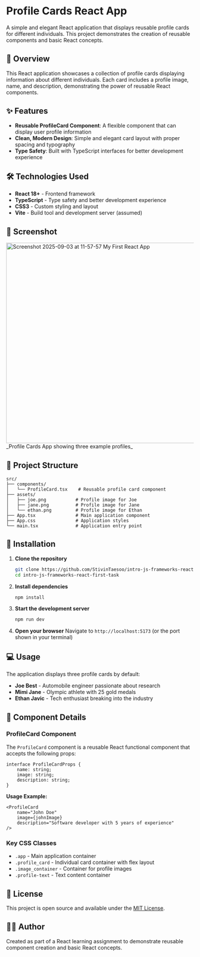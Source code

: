 # Profile Cards React App

A simple and elegant React application that displays reusable profile cards for different individuals. This project demonstrates the creation of reusable components and basic React concepts.

## 🎯 Overview

This React application showcases a collection of profile cards displaying information about different individuals. Each card includes a profile image, name, and description, demonstrating the power of reusable React components.

## ✨ Features

-   **Reusable ProfileCard Component**: A flexible component that can display user profile information
-   **Clean, Modern Design**: Simple and elegant card layout with proper spacing and typography
-   **Type Safety**: Built with TypeScript interfaces for better development experience

## 🛠 Technologies Used

-   **React 18+** - Frontend framework
-   **TypeScript** - Type safety and better development experience
-   **CSS3** - Custom styling and layout
-   **Vite** - Build tool and development server (assumed)

## 📸 Screenshot

<img width="1147" height="538" alt="Screenshot 2025-09-03 at 11-57-57 My First React App" src="https://github.com/user-attachments/assets/c7029d32-6c82-4441-8906-b34448a41789" />
_Profile Cards App showing three example profiles_


## 📁 Project Structure

```
src/
├── components/
│   └── ProfileCard.tsx    # Reusable profile card component
├── assets/
│   ├── joe.png           # Profile image for Joe
│   ├── jane.png          # Profile image for Jane
│   └── ethan.png         # Profile image for Ethan
├── App.tsx               # Main application component
├── App.css               # Application styles
└── main.tsx              # Application entry point
```

## 🚀 Installation

1. **Clone the repository**

    ```bash
    git clone https://github.com/StivinTaesoo/intro-js-frameworks-react-first-task
    cd intro-js-frameworks-react-first-task
    ```

2. **Install dependencies**

    ```bash
    npm install
    ```

3. **Start the development server**

    ```bash
    npm run dev
    ```

4. **Open your browser**
   Navigate to `http://localhost:5173` (or the port shown in your terminal)

## 💻 Usage

The application displays three profile cards by default:

-   **Joe Best** - Automobile engineer passionate about research
-   **Mimi Jane** - Olympic athlete with 25 gold medals
-   **Ethan Javic** - Tech enthusiast breaking into the industry

## 🧩 Component Details

### ProfileCard Component

The `ProfileCard` component is a reusable React functional component that accepts the following props:

```tsx
interface ProfileCardProps {
    name: string;
    image: string;
    description: string;
}
```

**Usage Example:**

```tsx
<ProfileCard
    name="John Doe"
    image={johnImage}
    description="Software developer with 5 years of experience"
/>
```

### Key CSS Classes

-   `.app` - Main application container
-   `.profile_card` - Individual card container with flex layout
-   `.image_container` - Container for profile images
-   `.profile-text` - Text content container

## 📝 License

This project is open source and available under the [MIT License](LICENSE).

## 👨‍💻 Author

Created as part of a React learning assignment to demonstrate reusable component creation and basic React concepts.
